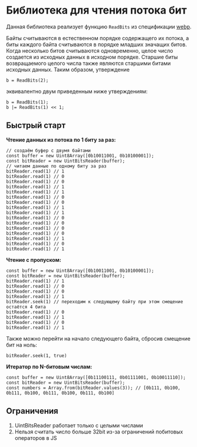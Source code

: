 # Библиотека для чтения потока бит

Данная библиотека реализует функцию `ReadBits` из спецификации [webp](https://developers.google.com/speed/webp/docs/webp_lossless_bitstream_specification).


Байты считываются в естественном порядке содержащего их потока, а биты каждого байта считываются в порядке младших значащих битов. Когда несколько битов считываются одновременно, целое число создается из исходных данных в исходном порядке. Старшие биты возвращаемого целого числа также являются старшими битами исходных данных. Таким образом, утверждение

```
b = ReadBits(2);
```

эквивалентно двум приведенным ниже утверждениям:

```
b = ReadBits(1);
b |= ReadBits(1) << 1;
```

## Быстрый старт

**Чтение данных из потока по 1 биту за раз:**

```JS
// создаём буфер с двумя байтами
const buffer = new Uint8Array([0b10011001, 0b10100001]);
const bitReader = new UintBitsReader(buffer);
// читаем данные по одному биту за раз
bitReader.read(1) // 1
bitReader.read(1) // 0
bitReader.read(1) // 0
bitReader.read(1) // 1
bitReader.read(1) // 1
bitReader.read(1) // 0
bitReader.read(1) // 0
bitReader.read(1) // 1
bitReader.read(1) // 1
bitReader.read(1) // 0
bitReader.read(1) // 0
bitReader.read(1) // 0
bitReader.read(1) // 0
bitReader.read(1) // 1
bitReader.read(1) // 0
bitReader.read(1) // 1

```

**Чтение с пропуском:**

```JS
const buffer = new Uint8Array([0b10011001, 0b10100001]);
const bitReader = new UintBitsReader(buffer);
bitReader.read(1) // 1
bitReader.read(1) // 0
bitReader.read(1) // 0
bitReader.read(1) // 1
bitReader.seek(1) // переходим к следующему байту при этом смещение остаётся 4 бита
bitReader.read(1) // 0
bitReader.read(1) // 1
bitReader.read(1) // 0
bitReader.read(1) // 1
```

Также можно перейти на начало следующего байта, сбросив смещение бит на ноль: 

```JS
bitReader.seek(1, true)
```

**Итератор по N-битовым числам:**

```JS
const buffer = new Uint8Array([0b11100111, 0b01111001, 0b10011110]);
const bitReader = new UintBitsReader(buffer);
const numbers = Array.from(bitReader.values(3)); // [0b111, 0b100, 0b111, 0b100, 0b111, 0b100, 0b111, 0b100]

```

## Ограничения

1. UintBitsReader работает только с целыми числами
2. Нельзя считать число больше 32bit из-за ограничений побитовых операторов в JS